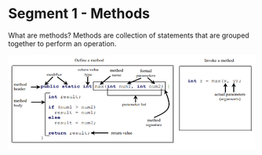 # Segment 1 - Methods

What are methods?
Methods are collection of statements that are grouped together to perform an operation.

![MethodsInJava](../../assets/methods/images/method_1.PNG)
